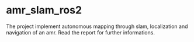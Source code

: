 # amr_slam_ros2
The project implement autonomous mapping through slam, localization and navigation of an amr. Read the report for further informations.
